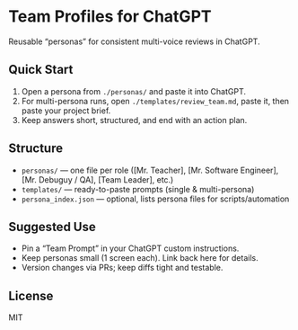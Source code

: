 # Team Profiles for ChatGPT

Reusable “personas” for consistent multi-voice reviews in ChatGPT.

## Quick Start
1) Open a persona from `./personas/` and paste it into ChatGPT.
2) For multi-persona runs, open `./templates/review_team.md`, paste it, then paste your project brief.
3) Keep answers short, structured, and end with an action plan.

## Structure
- `personas/` — one file per role ([Mr. Teacher], [Mr. Software Engineer], [Mr. Debuguy / QA], [Team Leader], etc.)
- `templates/` — ready-to-paste prompts (single & multi-persona)
- `persona_index.json` — optional, lists persona files for scripts/automation

## Suggested Use
- Pin a “Team Prompt” in your ChatGPT custom instructions.
- Keep personas small (1 screen each). Link back here for details.
- Version changes via PRs; keep diffs tight and testable.

## License
MIT
